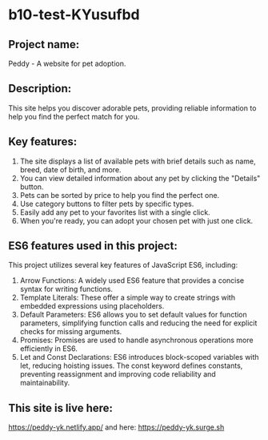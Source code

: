 # b10-test-KYusufbd

## Project name: 
Peddy - A website for pet adoption.

## Description: 
This site helps you discover adorable pets, providing reliable information to help you find the perfect match for you.

## Key features: 
1. The site displays a list of available pets with brief details such as name, breed, date of birth, and more.
2. You can view detailed information about any pet by clicking the "Details" button.
3. Pets can be sorted by price to help you find the perfect one.
4. Use category buttons to filter pets by specific types.
5. Easily add any pet to your favorites list with a single click.
6. When you're ready, you can adopt your chosen pet with just one click.

## ES6 features used in this project:
This project utilizes several key features of JavaScript ES6, including:
1. Arrow Functions: A widely used ES6 feature that provides a concise syntax for writing functions.
2. Template Literals: These offer a simple way to create strings with embedded expressions using placeholders.
3. Default Parameters: ES6 allows you to set default values for function parameters, simplifying function calls and reducing the need for explicit checks for missing arguments.
4. Promises: Promises are used to handle asynchronous operations more efficiently in ES6.
5. Let and Const Declarations: ES6 introduces block-scoped variables with let, reducing hoisting issues. The const keyword defines constants, preventing reassignment and improving code reliability and maintainability.

## This site is live here:
https://peddy-yk.netlify.app/
and here:
https://peddy-yk.surge.sh